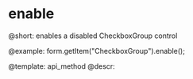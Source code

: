 enable
=============

@short: enables a disabled CheckboxGroup control





@example:
form.getItem("CheckboxGroup").enable();


@template: api_method
@descr:


